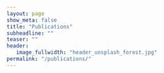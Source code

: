 ```yaml
---
layout: page
show_meta: false
title: "Publications"
subheadline: ""
teaser: ""
header:
   image_fullwidth: "header_unsplash_forest.jpg"
permalink: "/publications/"
---
```


<script src="http://bibbase.org/service/mendeley/6670f279-692b-3eed-bc36-b89af19ad6e0?jsonp=1&theme=simple&css=/assets/css/tweetstyle.css"></script>

